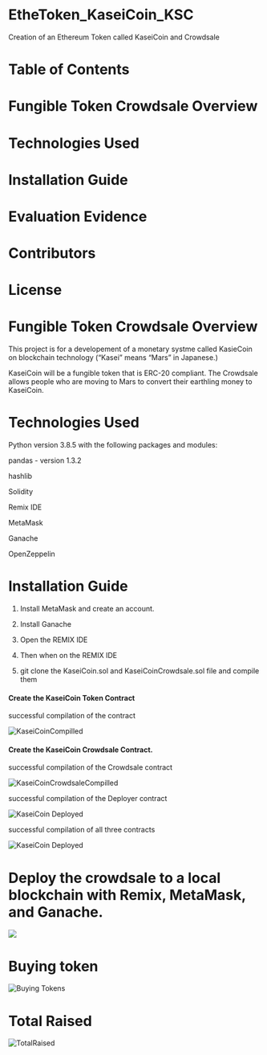 #  EtheToken_KaseiCoin_KSC

Creation of an Ethereum Token called KaseiCoin and Crowdsale


# Table of Contents

# Fungible Token Crowdsale Overview

# Technologies Used

# Installation Guide

# Evaluation Evidence

# Contributors

# License


# Fungible Token Crowdsale Overview

This project is for a developement of a monetary systme called KasieCoin  on blockchain technology (“Kasei” means “Mars” in Japanese.)

KaseiCoin will be a fungible token that is ERC-20 compliant. The Crowdsale allows people who are moving to Mars to convert their earthling money to KaseiCoin.

# Technologies Used 

Python version 3.8.5 with the following packages and modules:

pandas - version 1.3.2 

hashlib

Solidity

Remix IDE

MetaMask 

Ganache 

OpenZeppelin 

# Installation Guide

1. Install MetaMask and create an account. 

3. Install Ganache
 
5. Open the REMIX IDE 
 
7. Then when on the REMIX IDE

8. git clone the KaseiCoin.sol and KaseiCoinCrowdsale.sol file and compile them



#### Create the KaseiCoin Token Contract

successful compilation of the contract

![KaseiCoinCompilled](https://github.com/shangfii/EtheToken_KaseiCoin_KSC/blob/main/EvaluationEvidence/KasieCoinCompilled.gif)

#### Create the KaseiCoin Crowdsale Contract.

successful compilation of the Crowdsale contract

![KaseiCoinCrowdsaleCompilled](https://github.com/shangfii/EtheToken_KaseiCoin_KSC/blob/main/EvaluationEvidence/CrowdSaleCompilled.gif)


successful compilation of the Deployer contract

![KaseiCoin Deployed](https://github.com/shangfii/EtheToken_KaseiCoin_KSC/blob/main/EvaluationEvidence/DeployerAdded.gif)

successful compilation of all three contracts 

![KaseiCoin Deployed](https://github.com/shangfii/EtheToken_KaseiCoin_KSC/blob/main/EvaluationEvidence/DeployerAdded.gif)

# Deploy the crowdsale to a local blockchain with Remix, MetaMask, and Ganache.

![](https://github.com/shangfii/EtheToken_KaseiCoin_KSC/blob/main/EvaluationEvidence/CrowdSaleDepoyments.gif)

# Buying token

![Buying Tokens](https://github.com/shangfii/EtheToken_KaseiCoin_KSC/blob/main/EvaluationEvidence/buyingtokens.gif)

# Total Raised

![TotalRaised](https://github.com/shangfii/EtheToken_KaseiCoin_KSC/blob/main/EvaluationEvidence/TotalRaised.gif)



